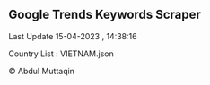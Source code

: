 

## Google Trends Keywords Scraper 
 
Last Update 15-04-2023 , 14:38:16

Country List :
VIETNAM.json



© Abdul Muttaqin 

